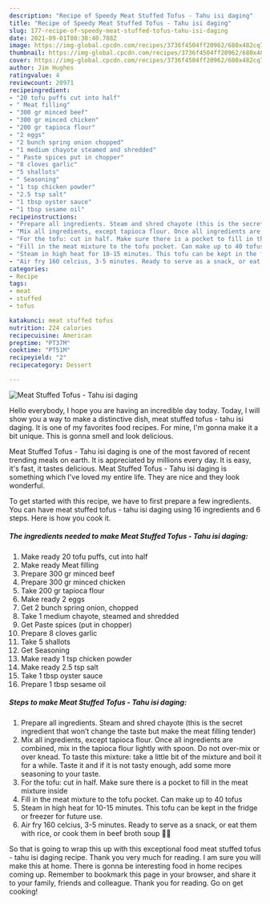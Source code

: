 ```yaml
---
description: "Recipe of Speedy Meat Stuffed Tofus - Tahu isi daging"
title: "Recipe of Speedy Meat Stuffed Tofus - Tahu isi daging"
slug: 177-recipe-of-speedy-meat-stuffed-tofus-tahu-isi-daging
date: 2021-09-01T00:38:40.788Z
image: https://img-global.cpcdn.com/recipes/3736f4504ff20962/680x482cq70/meat-stuffed-tofus-tahu-isi-daging-recipe-main-photo.jpg
thumbnail: https://img-global.cpcdn.com/recipes/3736f4504ff20962/680x482cq70/meat-stuffed-tofus-tahu-isi-daging-recipe-main-photo.jpg
cover: https://img-global.cpcdn.com/recipes/3736f4504ff20962/680x482cq70/meat-stuffed-tofus-tahu-isi-daging-recipe-main-photo.jpg
author: Jim Hughes
ratingvalue: 4
reviewcount: 20971
recipeingredient:
- "20 tofu puffs cut into half"
- " Meat filling"
- "300 gr minced beef"
- "300 gr minced chicken"
- "200 gr tapioca flour"
- "2 eggs"
- "2 bunch spring onion chopped"
- "1 medium chayote steamed and shredded"
- " Paste spices put in chopper"
- "8 cloves garlic"
- "5 shallots"
- " Seasoning"
- "1 tsp chicken powder"
- "2.5 tsp salt"
- "1 tbsp oyster sauce"
- "1 tbsp sesame oil"
recipeinstructions:
- "Prepare all ingredients. Steam and shred chayote (this is the secret ingredient that won’t change the taste but make the meat filling tender)"
- "Mix all ingredients, except tapioca flour. Once all ingredients are combined, mix in the tapioca flour lightly with spoon. Do not over-mix or over knead. To taste this mixture: take a little bit of the mixture and boil it for a while. Taste it and if it is not tasty enough, add some more seasoning to your taste."
- "For the tofu: cut in half. Make sure there is a pocket to fill in the meat mixture inside"
- "Fill in the meat mixture to the tofu pocket. Can make up to 40 tofus"
- "Steam in high heat for 10-15 minutes. This tofu can be kept in the fridge or freezer for future use."
- "Air fry 160 celcius, 3-5 minutes. Ready to serve as a snack, or eat them with rice, or cook them in beef broth soup 🍜😋"
categories:
- Recipe
tags:
- meat
- stuffed
- tofus

katakunci: meat stuffed tofus 
nutrition: 224 calories
recipecuisine: American
preptime: "PT37M"
cooktime: "PT51M"
recipeyield: "2"
recipecategory: Dessert

---
```



![Meat Stuffed Tofus - Tahu isi daging](https://img-global.cpcdn.com/recipes/3736f4504ff20962/680x482cq70/meat-stuffed-tofus-tahu-isi-daging-recipe-main-photo.jpg)

Hello everybody, I hope you are having an incredible day today. Today, I will show you a way to make a distinctive dish, meat stuffed tofus - tahu isi daging. It is one of my favorites food recipes. For mine, I'm gonna make it a bit unique. This is gonna smell and look delicious.

Meat Stuffed Tofus - Tahu isi daging is one of the most favored of recent trending meals on earth. It is appreciated by millions every day. It is easy, it's fast, it tastes delicious. Meat Stuffed Tofus - Tahu isi daging is something which I've loved my entire life. They are nice and they look wonderful.




To get started with this recipe, we have to first prepare a few ingredients. You can have meat stuffed tofus - tahu isi daging using 16 ingredients and 6 steps. Here is how you cook it.

<!--inarticleads1-->

##### The ingredients needed to make Meat Stuffed Tofus - Tahu isi daging:

1. Make ready 20 tofu puffs, cut into half
1. Make ready  Meat filling
1. Prepare 300 gr minced beef
1. Prepare 300 gr minced chicken
1. Take 200 gr tapioca flour
1. Make ready 2 eggs
1. Get 2 bunch spring onion, chopped
1. Take 1 medium chayote, steamed and shredded
1. Get  Paste spices (put in chopper)
1. Prepare 8 cloves garlic
1. Take 5 shallots
1. Get  Seasoning
1. Make ready 1 tsp chicken powder
1. Make ready 2.5 tsp salt
1. Take 1 tbsp oyster sauce
1. Prepare 1 tbsp sesame oil




<!--inarticleads2-->

##### Steps to make Meat Stuffed Tofus - Tahu isi daging:

1. Prepare all ingredients. Steam and shred chayote (this is the secret ingredient that won’t change the taste but make the meat filling tender)
1. Mix all ingredients, except tapioca flour. Once all ingredients are combined, mix in the tapioca flour lightly with spoon. Do not over-mix or over knead. To taste this mixture: take a little bit of the mixture and boil it for a while. Taste it and if it is not tasty enough, add some more seasoning to your taste.
1. For the tofu: cut in half. Make sure there is a pocket to fill in the meat mixture inside
1. Fill in the meat mixture to the tofu pocket. Can make up to 40 tofus
1. Steam in high heat for 10-15 minutes. This tofu can be kept in the fridge or freezer for future use.
1. Air fry 160 celcius, 3-5 minutes. Ready to serve as a snack, or eat them with rice, or cook them in beef broth soup 🍜😋




So that is going to wrap this up with this exceptional food meat stuffed tofus - tahu isi daging recipe. Thank you very much for reading. I am sure you will make this at home. There is gonna be interesting food in home recipes coming up. Remember to bookmark this page in your browser, and share it to your family, friends and colleague. Thank you for reading. Go on get cooking!
